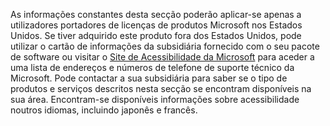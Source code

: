 As informações constantes desta secção poderão aplicar-se apenas a utilizadores portadores de licenças de produtos Microsoft nos Estados Unidos. Se tiver adquirido este produto fora dos Estados Unidos, pode utilizar o cartão de informações da subsidiária fornecido com o seu pacote de software ou visitar o [Site de Acessibilidade da Microsoft](http://go.microsoft.com/fwlink/?LinkId=8431) para aceder a uma lista de endereços e números de telefone de suporte técnico da Microsoft. Pode contactar a sua subsidiária para saber se o tipo de produtos e serviços descritos nesta secção se encontram disponíveis na sua área. Encontram-se disponíveis informações sobre acessibilidade noutros idiomas, incluindo japonês e francês.

<!--HONumber=Oct16_HO1-->


